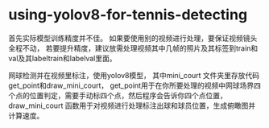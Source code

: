 # using-yolov8-for-tennis-detecting
首先实际模型训练精度并不佳。
如果要使用别的视频进行处理，要保证视频镜头全程不动，
若要提升精度，建议放需处理视频其中几帧的照片及其标签到train和val及其labeltrain和labelval里面。


网球检测并在视频里标注，使用yolov8模型，
其中mini_court 文件夹里存放代码get_point和draw_mini_court，
get_point用于在你所要处理的视频中网球场界四个点的位置判定，需要手动标四个点，然后程序会告诉你四个点位置，
draw_mini_court 函数用于对视频进行处理标注出球和球员位置，生成俯瞰图并计算速度。
